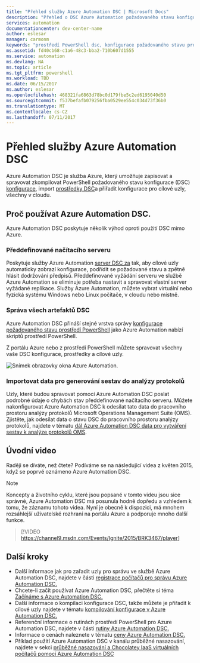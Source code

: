 ```yaml
---
title: "Přehled služby Azure Automation DSC | Microsoft Docs"
description: "Přehled o DSC Azure Automation požadovaného stavu konfigurace (), podmínky a známé problémy"
services: automation
documentationcenter: dev-center-name
author: eslesar
manager: carmonm
keywords: "prostředí PowerShell dsc, konfigurace požadovaného stavu prostředí powershell dsc azure"
ms.assetid: fd40cb68-c1a6-48c3-bba2-710b607d1555
ms.service: automation
ms.devlang: NA
ms.topic: article
ms.tgt_pltfrm: powershell
ms.workload: TBD
ms.date: 06/15/2017
ms.author: eslesar
ms.openlocfilehash: 468321fa6863d78bc0d179fbe5c2ed6195040d50
ms.sourcegitcommit: f537befafb079256fba0529ee554c034d73f36b0
ms.translationtype: MT
ms.contentlocale: cs-CZ
ms.lasthandoff: 07/11/2017
---
```

# <a name="azure-automation-dsc-overview"></a>Přehled služby Azure Automation DSC

Azure Automation DSC je služba Azure, který umožňuje zapisovat a spravovat zkompilovat PowerShell požadovaného stavu konfigurace (DSC) [konfigurace](https://msdn.microsoft.com/powershell/dsc/configurations), import [prostředky DSC](https://msdn.microsoft.com/powershell/dsc/resources)a přiřadit konfigurace pro cílové uzly, všechny v cloudu.

## <a name="why-use-azure-automation-dsc"></a>Proč používat Azure Automation DSC.

Azure Automation DSC poskytuje několik výhod oproti použití DSC mimo Azure.

### <a name="built-in-pull-server"></a>Předdefinované načítacího serveru

Poskytuje služby Azure Automation [server DSC za](https://msdn.microsoft.com/en-us/powershell/dsc/pullserver) tak, aby cílové uzly automaticky zobrazí konfigurace, podřídit se požadované stavu a zpětně hlásit dodržování předpisů.
Předdefinované vyžádání serveru ve službě Azure Automation se eliminuje potřeba nastavit a spravovat vlastní server vyžádané replikace.
Služby Azure Automation, můžete vybrat virtuální nebo fyzická systému Windows nebo Linux počítače, v cloudu nebo místně.

### <a name="management-of-all-your-dsc-artifacts"></a>Správa všech artefaktů DSC

Azure Automation DSC přináší stejné vrstva správy [konfigurace požadovaného stavu prostředí PowerShell](https://msdn.microsoft.com/powershell/dsc/overview) jako Azure Automation nabízí skriptů prostředí PowerShell.

Z portálu Azure nebo z prostředí PowerShell můžete spravovat všechny vaše DSC konfigurace, prostředky a cílové uzly.

![Snímek obrazovky okna Azure Automation.](./media/automation-dsc-overview/azure-automation-blade.png)

### <a name="import-reporting-data-into-log-analytics"></a>Importovat data pro generování sestav do analýzy protokolů

Uzly, které budou spravovat pomocí Azure Automation DSC poslat podrobné údaje o chybách stav předdefinované načítacího serveru.
Můžete nakonfigurovat Azure Automation DSC k odesílat tato data do pracovního prostoru analýzy protokolů Microsoft Operations Management Suite (OMS).
Zjistěte, jak odesílat data o stavu DSC do pracovního prostoru analýzy protokolů, najdete v tématu [dál Azure Automation DSC data pro vytváření sestav k analýze protokolů OMS](automation-dsc-diagnostics.md).

## <a name="introduction-video"></a>Úvodní video

Raději se díváte, než čtete? Podíváme se na následující videa z květen 2015, když se poprvé oznámeno Azure Automation DSC.

>[!NOTE]
>Koncepty a životního cyklu, které jsou popsané v tomto videu jsou sice správné, Azure Automation DSC má posunula hodně dopředu a vzhledem k tomu, že záznamu tohoto videa.
>Nyní je obecně k dispozici, má mnohem rozsáhlejší uživatelské rozhraní na portálu Azure a podporuje mnoho další funkce.

> [!VIDEO https://channel9.msdn.com/Events/Ignite/2015/BRK3467/player]

## <a name="next-steps"></a>Další kroky

* Další informace jak pro zařadit uzly pro správu ve službě Azure Automation DSC, najdete v části [registrace počítačů pro správu Azure Automation DSC.](automation-dsc-onboarding.md)
* Chcete-li začít používat Azure Automation DSC, přečtěte si téma [Začínáme s Azure Automation DSC.](automation-dsc-getting-started.md)
* Další informace o kompilaci konfigurace DSC, takže můžete je přiřadit k cílové uzly najdete v tématu [kompilování konfigurace v Azure Automation DSC.](automation-dsc-compile.md)
* Referenční informace o rutinách prostředí PowerShell pro Azure Automation DSC, najdete v části [rutiny Azure Automation DSC.](/powershell/module/azurerm.automation/#automation)
* Informace o cenách naleznete v tématu [ceny Azure Automation DSC.](https://azure.microsoft.com/pricing/details/automation/)
* Příklad použití Azure Automation DSC v kanálu průběžné nasazování, najdete v sekci [průběžné nasazování a Chocolatey IaaS virtuálních počítačů pomocí Azure Automation DSC](automation-dsc-cd-chocolatey.md)